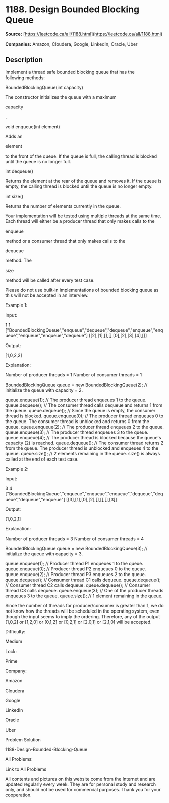 # 1188. Design Bounded Blocking Queue

**Source:** [https://leetcode.ca/all/1188.html](https://leetcode.ca/all/1188.html)

**Companies:** Amazon, Cloudera, Google, LinkedIn, Oracle, Uber

## Description

Implement a thread safe bounded blocking queue that has the
        following methods:

BoundedBlockingQueue(int capacity)

The constructor initializes the queue
            with a maximum

capacity

.

void enqueue(int element)

Adds an

element

to the front of the
            queue. If the queue is full, the calling thread is blocked until the queue is no longer
            full.

int dequeue()

Returns the element at the rear of the queue and removes it.
            If the queue is empty, the calling thread is blocked until the queue is no longer empty.

int size()

Returns the number of elements currently in the queue.

Your implementation will be tested using multiple threads at the same time. Each thread will
        either be a producer thread that only makes calls to the

enqueue

method
        or a consumer thread that only makes calls to the

dequeue

method. The

size

method
        will be called after every test case.

Please do not use built-in implementations of bounded blocking queue as this will not be
        accepted in an interview.

Example 1:

Input:

1
1
["BoundedBlockingQueue","enqueue","dequeue","dequeue","enqueue","enqueue","enqueue","enqueue","dequeue"]
[[2],[1],[],[],[0],[2],[3],[4],[]]

Output:

[1,0,2,2]

Explanation:

Number of producer threads = 1
Number of consumer threads = 1

BoundedBlockingQueue queue = new BoundedBlockingQueue(2);   // initialize the queue with capacity = 2.

queue.enqueue(1);   // The producer thread enqueues 1 to the queue.
queue.dequeue();    // The consumer thread calls dequeue and returns 1 from the queue.
queue.dequeue();    // Since the queue is empty, the consumer thread is blocked.
queue.enqueue(0);   // The producer thread enqueues 0 to the queue. The consumer thread is unblocked and returns 0 from the queue.
queue.enqueue(2);   // The producer thread enqueues 2 to the queue.
queue.enqueue(3);   // The producer thread enqueues 3 to the queue.
queue.enqueue(4);   // The producer thread is blocked because the queue's capacity (2) is reached.
queue.dequeue();    // The consumer thread returns 2 from the queue. The producer thread is unblocked and enqueues 4 to the queue.
queue.size();       // 2 elements remaining in the queue. size() is always called at the end of each test case.

Example 2:

Input:

3
4
["BoundedBlockingQueue","enqueue","enqueue","enqueue","dequeue","dequeue","dequeue","enqueue"]
[[3],[1],[0],[2],[],[],[],[3]]

Output:

[1,0,2,1]

Explanation:

Number of producer threads = 3
Number of consumer threads = 4

BoundedBlockingQueue queue = new BoundedBlockingQueue(3);   // initialize the queue with capacity = 3.

queue.enqueue(1);   // Producer thread P1 enqueues 1 to the queue.
queue.enqueue(0);   // Producer thread P2 enqueues 0 to the queue.
queue.enqueue(2);   // Producer thread P3 enqueues 2 to the queue.
queue.dequeue();    // Consumer thread C1 calls dequeue.
queue.dequeue();    // Consumer thread C2 calls dequeue.
queue.dequeue();    // Consumer thread C3 calls dequeue.
queue.enqueue(3);   // One of the producer threads enqueues 3 to the queue.
queue.size();       // 1 element remaining in the queue.

Since the number of threads for producer/consumer is greater than 1, we do not know how the threads will be scheduled in the operating system, even though the input seems to imply the ordering. Therefore, any of the output [1,0,2] or [1,2,0] or [0,1,2] or [0,2,1] or [2,0,1] or [2,1,0] will be accepted.

Difficulty:

Medium

Lock:

Prime

Company:

Amazon

Cloudera

Google

LinkedIn

Oracle

Uber

Problem Solution

1188-Design-Bounded-Blocking-Queue

All Problems:

Link to All Problems

All contents and pictures on this website come from the Internet and are updated regularly every week. They are for personal study and research only, and should not be used for commercial purposes. Thank you for your cooperation.

